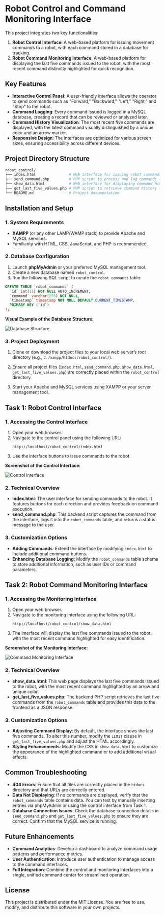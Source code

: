 # **Robot Control and Command Monitoring Interface**

This project integrates two key functionalities:

1. **Robot Control Interface**: A web-based platform for issuing movement commands to a robot, with each command stored in a database for tracking.
2. **Robot Command Monitoring Interface**: A web-based platform for displaying the last five commands issued to the robot, with the most recent command distinctly highlighted for quick recognition.

## **Key Features**

- **Interactive Control Panel**: A user-friendly interface allows the operator to send commands such as "Forward," "Backward," "Left," "Right," and "Stop" to the robot.
- **Command Logging**: Every command issued is logged in a MySQL database, creating a record that can be reviewed or analyzed later.
- **Command History Visualization**: The most recent five commands are displayed, with the latest command visually distinguished by a unique color and an arrow marker.
- **Responsive Design**: The interfaces are optimized for various screen sizes, ensuring accessibility across different devices.

## **Project Directory Structure**

```bash
robot_control/
├── index.html               # Web interface for issuing robot commands (Task 1)
├── send_command.php         # PHP script to process and log commands (Task 1)
├── show_data.html           # Web interface for displaying command history (Task 2)
├── get_last_five_values.php # PHP script to retrieve command history (Task 2)
└── README.md                # Project documentation
```

## **Installation and Setup**

### **1. System Requirements**

- **XAMPP** (or any other LAMP/WAMP stack) to provide Apache and MySQL services.
- Familiarity with HTML, CSS, JavaScript, and PHP is recommended.

### **2. Database Configuration**

1. Launch **phpMyAdmin** or your preferred MySQL management tool.
2. Create a new database named `robot_control`.
3. Run the following SQL script to create the `robot_commands` table:

```sql
CREATE TABLE `robot_commands` (
  `id` int(11) NOT NULL AUTO_INCREMENT,
  `command` varchar(255) NOT NULL,
  `timestamp` timestamp NOT NULL DEFAULT CURRENT_TIMESTAMP,
  PRIMARY KEY (`id`)
);
```

**Visual Example of the Database Structure:**

![Database Structure](images/database.png)

### **3. Project Deployment**

1. Clone or download the project files to your local web server’s root directory (e.g., `C:/xampp/htdocs/robot_control/`).

2. Ensure all project files (`index.html`, `send_command.php`, `show_data.html`, `get_last_five_values.php`) are correctly placed within the `robot_control` directory.

3. Start your Apache and MySQL services using XAMPP or your server management tool.

## **Task 1: Robot Control Interface**

### **1. Accessing the Control Interface**

1. Open your web browser.
2. Navigate to the control panel using the following URL:
   ```
   http://localhost/robot_control/index.html
   ```
3. Use the interface buttons to issue commands to the robot.

**Screenshot of the Control Interface:**

![Control Interface](images/control-interface.png)

### **2. Technical Overview**

- **index.html**: The user interface for sending commands to the robot. It features buttons for each direction and provides feedback on command execution.
- **send_command.php**: This backend script captures the command from the interface, logs it into the `robot_commands` table, and returns a status message to the user.

### **3. Customization Options**

- **Adding Commands**: Extend the interface by modifying `index.html` to include additional command buttons.
- **Enhancing Database Logging**: Modify the `robot_commands` table schema to store additional information, such as user IDs or command parameters.

## **Task 2: Robot Command Monitoring Interface**

### **1. Accessing the Monitoring Interface**

1. Open your web browser.
2. Navigate to the monitoring interface using the following URL:
   ```
   http://localhost/robot_control/show_data.html
   ```
3. The interface will display the last five commands issued to the robot, with the most recent command highlighted for easy identification.

**Screenshot of the Monitoring Interface:**

![Command Monitoring Interface](images/command-display.png)

### **2. Technical Overview**

- **show_data.html**: This web page displays the last five commands issued to the robot, with the most recent command highlighted by an arrow and unique color.
- **get_last_five_values.php**: The backend PHP script retrieves the last five commands from the `robot_commands` table and provides this data to the frontend as a JSON response.

### **3. Customization Options**

- **Adjusting Command Display**: By default, the interface shows the last five commands. To alter this number, modify the `LIMIT` clause in `get_last_five_values.php` and adjust the HTML accordingly.
- **Styling Enhancements**: Modify the CSS in `show_data.html` to customize the appearance of the highlighted command or to add additional visual effects.

## **Common Troubleshooting**

- **404 Errors**: Ensure that all files are correctly placed in the `htdocs` directory and that URLs are correctly entered.
- **Data Not Displaying**: If no commands are displayed, verify that the `robot_commands` table contains data. You can test by manually inserting entries via phpMyAdmin or using the control interface from Task 1.
- **Database Connection Issues**: Check the database connection details in `send_command.php` and `get_last_five_values.php` to ensure they are correct. Confirm that the MySQL service is running.

## **Future Enhancements**

- **Command Analytics**: Develop a dashboard to analyze command usage patterns and performance metrics.
- **User Authentication**: Introduce user authentication to manage access to the command interfaces.
- **Full Integration**: Combine the control and monitoring interfaces into a single, unified command center for streamlined operation.

## **License**

This project is distributed under the MIT License. You are free to use, modify, and distribute this software in your own projects.
